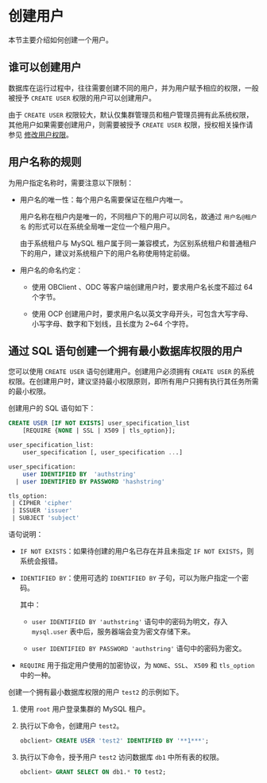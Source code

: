 # 创建用户

本节主要介绍如何创建一个用户。

## 谁可以创建用户

数据库在运行过程中，往往需要创建不同的用户，并为用户赋予相应的权限，一般被授予 `CREATE USER` 权限的用户可以创建用户。

由于 `CREATE USER` 权限较大，默认仅集群管理员和租户管理员拥有此系统权限，其他用户如果需要创建用户，则需要被授予 `CREATE USER` 权限，授权相关操作请参见 [修改用户权限](../300.mysql-mode/500.to-modify-user-permissions-of-mysql-mode.md)。

## 用户名称的规则

为用户指定名称时，需要注意以下限制：

* 用户名的唯一性：每个用户名需要保证在租户内唯一。

  用户名称在租户内是唯一的，不同租户下的用户可以同名，故通过 `用户名@租户名` 的形式可以在系统全局唯一定位一个租户用户。

  由于系统租户与 MySQL 租户属于同一兼容模式，为区别系统租户和普通租户下的用户，建议对系统租户下的用户名称使用特定前缀。
  
* 用户名的命名约定：

  * 使用 OBClient 、ODC 等客户端创建用户时，要求用户名长度不超过 64 个字节。

  * 使用 OCP 创建用户时，要求用户名以英文字母开头，可包含大写字母、小写字母、数字和下划线，且长度为 2\~64 个字符。

## 通过 SQL 语句创建一个拥有最小数据库权限的用户

您可以使用 `CREATE USER` 语句创建用户。创建用户必须拥有 `CREATE USER` 的系统权限。在创建用户时，建议坚持最小权限原则，即所有用户只拥有执行其任务所需的最小权限。

创建用户的 SQL 语句如下：

```sql
CREATE USER [IF NOT EXISTS] user_specification_list
    [REQUIRE {NONE | SSL | X509 | tls_option}];

user_specification_list:
    user_specification [, user_specification ...]

user_specification:
    user IDENTIFIED BY  'authstring'
  | user IDENTIFIED BY PASSWORD 'hashstring'

tls_option:
 | CIPHER 'cipher'
 | ISSUER 'issuer'
 | SUBJECT 'subject'
```

语句说明：

* `IF NOT EXISTS`：如果待创建的用户名已存在并且未指定 `IF NOT EXISTS`，则系统会报错。

* `IDENTIFIED BY`：使用可选的 `IDENTIFIED BY` 子句，可以为账户指定一个密码。

  其中：
  
  * `user IDENTIFIED BY 'authstring'` 语句中的密码为明文，存入 `mysql.user` 表中后，服务器端会变为密文存储下来。

  * `user IDENTIFIED BY PASSWORD 'authstring'` 语句中的密码为密文。

* `REQUIRE` 用于指定用户使用的加密协议，为 `NONE`、`SSL`、 `X509` 和 `tls_option` 中的一种。

创建一个拥有最小数据库权限的用户 `test2` 的示例如下。

1. 使用 `root` 用户登录集群的 MySQL 租户。

2. 执行以下命令，创建用户 `test2`。

   ```sql
   obclient> CREATE USER 'test2' IDENTIFIED BY '**1***';
   ```

3. 执行以下命令，授予用户 `test2` 访问数据库 `db1` 中所有表的权限。

   ```sql
   obclient> GRANT SELECT ON db1.* TO test2;
   ```

